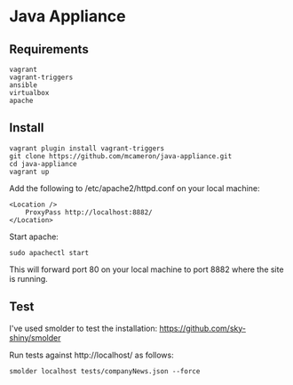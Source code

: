 Java Appliance
==============

Requirements
------------

```
vagrant
vagrant-triggers
ansible
virtualbox
apache
```

Install
-------
```
vagrant plugin install vagrant-triggers
git clone https://github.com/mcameron/java-appliance.git
cd java-appliance
vagrant up
```

Add the following to /etc/apache2/httpd.conf on your local machine:

```
<Location />
    ProxyPass http://localhost:8882/
</Location>
```

Start apache:

```
sudo apachectl start
```

This will forward port 80 on your local machine to port 8882 where the site is running.

Test
----
I've used smolder to test the installation:
https://github.com/sky-shiny/smolder


Run tests against http://localhost/ as follows:

```
smolder localhost tests/companyNews.json --force
```
